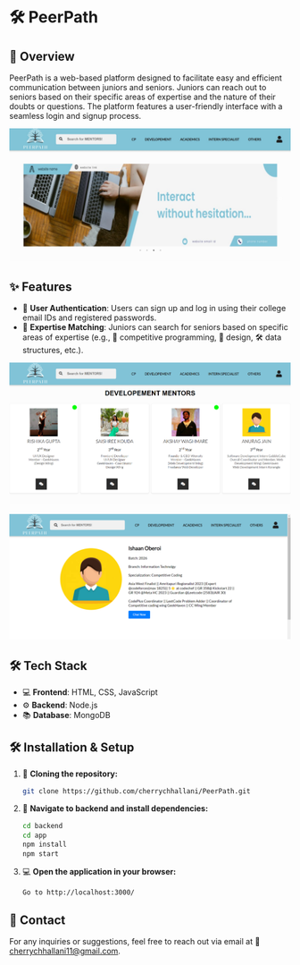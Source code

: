 # 🛠 PeerPath

## 📄 Overview
PeerPath is a web-based platform designed to facilitate easy and efficient communication between juniors and seniors. Juniors can reach out to seniors based on their specific areas of expertise and the nature of their doubts or questions. The platform features a user-friendly interface with a seamless login and signup process.

![Home Page](Screenshots/0.5.jpg)
## ✨ Features
- 🔑 **User Authentication**: Users can sign up and log in using their college email IDs and registered passwords.
- 🌟 **Expertise Matching**: Juniors can search for seniors based on specific areas of expertise (e.g., 🎯 competitive programming, 🎨 design, 🛠 data structures, etc.).

![1](Screenshots/1.png)

![2](Screenshots/2.png)
## 🛠️ Tech Stack
- 💻 **Frontend**: HTML, CSS, JavaScript
- ⚙️ **Backend**: Node.js
- 📚 **Database**: MongoDB

## 🛠️ Installation & Setup
1. 📝 **Cloning the repository:**
   ```sh
   git clone https://github.com/cherrychhallani/PeerPath.git
   ```
2. 💪 **Navigate to backend and install dependencies:**
   ```sh
   cd backend
   cd app
   npm install
   npm start
   ```
3. 💻 **Open the application in your browser:**
   ```
   Go to http://localhost:3000/
   ```

## 📢 Contact
For any inquiries or suggestions, feel free to reach out via email at 📧 [cherrychhallani11@gmail.com](mailto:cherrychhallani11@gmail.com).
